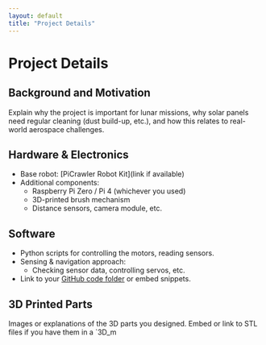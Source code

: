 ```yaml
---
layout: default
title: "Project Details"
---
```


# Project Details

## Background and Motivation
Explain why the project is important for lunar missions,
why solar panels need regular cleaning (dust build-up, etc.),
and how this relates to real-world aerospace challenges.

## Hardware & Electronics
- Base robot: [PiCrawler Robot Kit](link if available)
- Additional components:
  - Raspberry Pi Zero / Pi 4 (whichever you used)
  - 3D-printed brush mechanism
  - Distance sensors, camera module, etc.

## Software
- Python scripts for controlling the motors, reading sensors.
- Sensing & navigation approach:
  - Checking sensor data, controlling servos, etc.
- Link to your [GitHub code folder](./path/to/code) or embed snippets.

## 3D Printed Parts
Images or explanations of the 3D parts you designed.
Embed or link to STL files if you have them in a `3D_m
